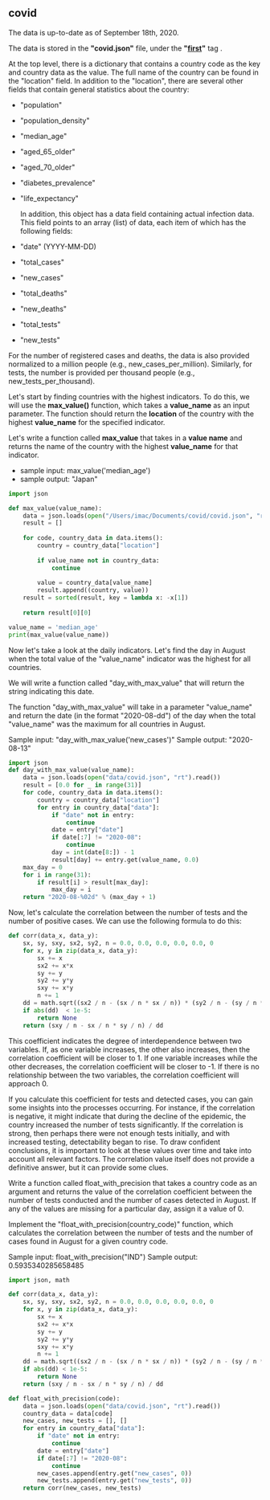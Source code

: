 ## covid

The data is up-to-date as of September 18th, 2020.

The data is stored in the **"covid.json"** file, under the **"[first](http://https://github.com/annannannannanna/covid/releases/tag/first "first")"** tag .


At the top level, there is a dictionary that contains a country code as the key and country data as the value. The full name of the country can be found in the "location" field. In addition to the "location", there are several other fields that contain general statistics about the country:

- "population"
- "population_density"
- "median_age"
- "aged_65_older"
- "aged_70_older"
- "diabetes_prevalence"
- "life_expectancy"


  In addition, this object has a data field containing actual infection data. This field points to an array (list) of data, each item of which has the following fields:
  
- "date" (YYYY-MM-DD)
- "total_cases"
- "new_cases"
- "total_deaths"
- "new_deaths"
- "total_tests"
- "new_tests"

For the number of registered cases and deaths, the data is also provided normalized to a million people (e.g., new_cases_per_million). Similarly, for tests, the number is provided per thousand people (e.g., new_tests_per_thousand).

Let's start by finding countries with the highest indicators. To do this, we will use the **max_value()** function, which takes a **value_name** as an input parameter. The function should return the **location** of the country with the highest **value_name** for the specified indicator.

Let's write a function called **max_value** that takes in a **value name** and returns the name of the country with the highest **value_name** for that indicator.
 - sample input: max_value('median_age')
 - sample output: "Japan"

```python
import json

def max_value(value_name):
    data = json.loads(open("/Users/imac/Documents/covid/covid.json", "rt").read())
    result = []
    
    for code, country_data in data.items():
        country = country_data["location"]
        
        if value_name not in country_data:
            continue 
        
        value = country_data[value_name]
        result.append((country, value))
    result = sorted(result, key = lambda x: -x[1])
    
    return result[0][0]

value_name = 'median_age'
print(max_value(value_name))
```

Now let's take a look at the daily indicators. Let's find the day in August when the total value of the "value_name" indicator was the highest for all countries.

We will write a function called "day_with_max_value" that will return the string indicating this date.

The function "day_with_max_value" will take in a parameter "value_name" and return the date (in the format "2020-08-dd") of the day when the total "value_name" was the maximum for all countries in August.

Sample input: "day_with_max_value('new_cases')"
Sample output: "2020-08-13"

```python
import json
def day_with_max_value(value_name):
    data = json.loads(open("data/covid.json", "rt").read())
    result = [0.0 for _ in range(31)]
    for code, country_data in data.items():
        country = country_data["location"]
        for entry in country_data["data"]:
            if "date" not in entry:
                continue
            date = entry["date"]
            if date[:7] != "2020-08":
                continue
            day = int(date[8:]) - 1
            result[day] += entry.get(value_name, 0.0)
    max_day = 0
    for i in range(31):
        if result[i] > result[max_day]:
            max_day = i
    return "2020-08-%02d" % (max_day + 1)
```

Now, let's calculate the correlation between the number of tests and the number of positive cases. We can use the following formula to do this:

```python
def corr(data_x, data_y):
    sx, sy, sxy, sx2, sy2, n = 0.0, 0.0, 0.0, 0.0, 0.0, 0
    for x, y in zip(data_x, data_y):
        sx += x
        sx2 += x*x
        sy += y
        sy2 += y*y
        sxy += x*y
        n += 1
    dd = math.sqrt((sx2 / n - (sx / n * sx / n)) * (sy2 / n - (sy / n * sy / n)))
    if abs(dd)  < 1e-5:
        return None
    return (sxy / n - sx / n * sy / n) / dd
```

This coefficient indicates the degree of interdependence between two variables.
If, as one variable increases, the other also increases, then the correlation coefficient will be closer to 1.
If one variable increases while the other decreases, the correlation coefficient will be closer to -1.
If there is no relationship between the two variables, the correlation coefficient will approach 0.

If you calculate this coefficient for tests and detected cases, you can gain some insights into the processes occurring. For instance, if the correlation is negative, it might indicate that during the decline of the epidemic, the country increased the number of tests significantly. If the correlation is strong, then perhaps there were not enough tests initially, and with increased testing, detectability began to rise.
To draw confident conclusions, it is important to look at these values over time and take into account all relevant factors. The correlation value itself does not provide a definitive answer, but it can provide some clues. 

Write a function called float_with_precision that takes a country code as an argument and returns the value of the correlation coefficient between the number of tests conducted and the number of cases detected in August. If any of the values are missing for a particular day, assign it a value of 0.

Implement the "float_with_precision(country_code)" function, which calculates the correlation between the number of tests and the number of cases found in August for a given country code.

Sample input: float_with_precision("IND")
Sample output: 0.5935340285658485

```python
import json, math

def corr(data_x, data_y):
    sx, sy, sxy, sx2, sy2, n = 0.0, 0.0, 0.0, 0.0, 0.0, 0
    for x, y in zip(data_x, data_y):
        sx += x
        sx2 += x*x
        sy += y
        sy2 += y*y
        sxy += x*y
        n += 1
    dd = math.sqrt((sx2 / n - (sx / n * sx / n)) * (sy2 / n - (sy / n * sy / n)))
    if abs(dd) < 1e-5:
        return None
    return (sxy / n - sx / n * sy / n) / dd

def float_with_precision(code):
    data = json.loads(open("data/covid.json", "rt").read())
    country_data = data[code]
    new_cases, new_tests = [], []
    for entry in country_data["data"]:
        if "date" not in entry:
            continue
        date = entry["date"]
        if date[:7] != "2020-08":
            continue
        new_cases.append(entry.get("new_cases", 0))
        new_tests.append(entry.get("new_tests", 0))
    return corr(new_cases, new_tests)
```
